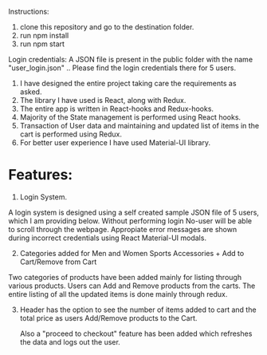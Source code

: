 Instructions:
1. clone this repository and go to the destination folder.
2. run npm install
3. run npm start

Login credentials:
A JSON file is present in the public folder with the name "user_login.json" .. Please find the login credentials there for 5 users.


1. I have designed the entire project taking care the requirements as asked.
2. The library I have used is React, along with Redux.
3. The entire app is written in React-hooks and Redux-hooks.
4. Majority of the State management is performed using React hooks.
5. Transaction of User data and maintaining and updated list of items in the cart is performed using Redux.
6. For better user experience I have used Material-UI library.


# Features:
1. Login System.

A login system is designed using a self created sample JSON file of 5 users, which I am providing below. Without performing login No-user will be able to scroll
through the webpage. Appropiate error messages are shown during incorrect credentials using React Material-UI modals.


2. Categories added for Men and Women Sports Accessories + Add to Cart/Remove from Cart

Two categories of products have been added mainly for listing through various products. Users can Add and Remove products from the carts.
The entire listing of all the updated items is done mainly through redux.



3. Header has the option to see the number of items added to cart and the total price as users Add/Remove products to the Cart.
   
   Also a "proceed to checkout" feature has been added which refreshes the data and logs out the user.
